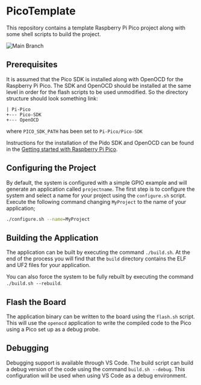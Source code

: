 # PicoTemplate

This repository contains a template Raspberry Pi Pico project along with some shell scripts to build the project.

![Main Branch](https://github.com/NevynUK/PicoTemplate/actions/workflows/build.yaml/badge.svg)

## Prerequisites

It is assumed that the Pico SDK is installed along with OpenOCD for the Raspberry Pi Pico.  The SDK and OpenOCD should be installed at the same level in order for the flash scripts to be used unmodified.  So the directory structure should look something link:

```
| Pi-Pico
+--- Pico-SDK
+--- OpenOCD
```

where `PICO_SDK_PATH` has been set to `Pi-Pico/Pico-SDK`

Instructions for the installation of the Pido SDK and OpenOCD can be found in the [Getting started with Raspberry Pi Pico](https://datasheets.raspberrypi.com/pico/getting-started-with-pico.pdf).

## Configuring the Project

By default, the system is configured with a simple GPIO example and will generate an application called `projectname`.  The first step is to configure the system and select a name for your project using the `configure.sh` script.  Execute the following command changing `MyProject` to the name of your application;

```bash
./configure.sh --name=MyProject
```

## Building the Application

The application can be built by executing the command `./build.sh`.  At the end of the process you will find that the `build` directory contains the ELF and UF2 files for your application.

You can also force the system to be fully rebuilt by executing the command `./build.sh --rebuild`.

## Flash the Board

The application binary can be written to the board using the `flash.sh` script.  This will use the `openocd` application to write the compiled code to the Pico using a Pico set up as a debug probe.

## Debugging

Debugging support is available through VS Code.  The build script can build a debug version of the code using the command `build.sh --debug`.  This configuration will be used when using VS Code as a debug environment.
